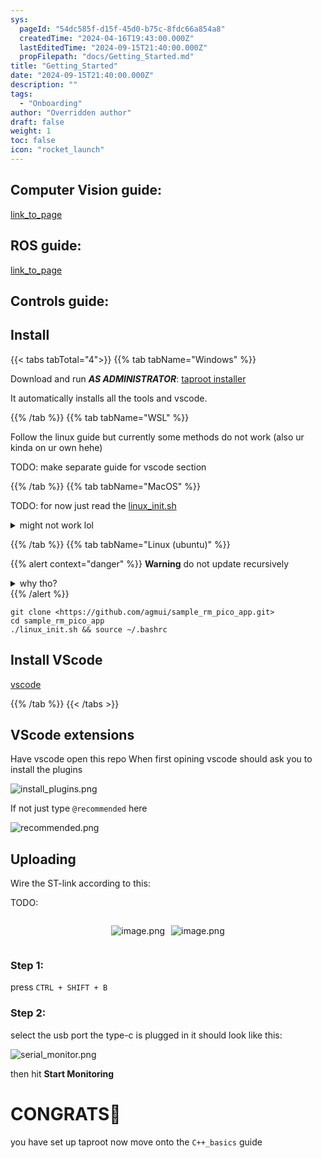 ```yaml
---
sys:
  pageId: "54dc585f-d15f-45d0-b75c-8fdc66a854a8"
  createdTime: "2024-04-16T19:43:00.000Z"
  lastEditedTime: "2024-09-15T21:40:00.000Z"
  propFilepath: "docs/Getting_Started.md"
title: "Getting_Started"
date: "2024-09-15T21:40:00.000Z"
description: ""
tags:
  - "Onboarding"
author: "Overridden author"
draft: false
weight: 1
toc: false
icon: "rocket_launch"
---
```


## Computer Vision guide:

[link_to_page](86d45bc0-388b-4d26-8848-44f255f73d0e)

## ROS guide:

[link_to_page](3c76c1de-ec8f-46d6-8b0a-294005edc2d5)

## Controls guide:

## Install

{{< tabs tabTotal="4">}}
{{% tab tabName="Windows" %}}

Download and run _**AS ADMINISTRATOR**_: [taproot installer](https://github.com/Thornbots/TeachingFreshies/releases/tag/1.0)

It automatically installs all the tools and vscode.

{{% /tab %}}
{{% tab tabName="WSL" %}}

Follow the linux guide but currently some methods do not work (also ur kinda on ur own hehe)

TODO: make separate guide for vscode section

{{% /tab %}}
{{% tab tabName="MacOS" %}}

TODO: for now just read the [linux_init.sh](https://github.com/agmui/sample_rm_pico_app/blob/main/linux_init.sh)

<details>
<summary>might not work lol</summary>

`brew install libusb pkg-config`

Next install: [vscode](https://code.visualstudio.com/Download)

</details>

{{% /tab %}}
{{% tab tabName="Linux (ubuntu)" %}}

{{% alert context="danger" %}}
**Warning** do not update recursively
<details>
<summary>why tho?</summary>
There are some submodules that may go on for a while (like tinyusb) and I highly
recommend you don't need to get them.
If you want to see what submodules I update just look in `linux_init.sh`
</details>
{{% /alert %}}

```shell
git clone <https://github.com/agmui/sample_rm_pico_app.git>
cd sample_rm_pico_app
./linux_init.sh && source ~/.bashrc
```

## Install VScode

[vscode](https://code.visualstudio.com/Download)

{{% /tab %}}
{{< /tabs >}}

## VScode extensions

Have vscode open this repo
When first opining vscode should ask you to install the plugins

![install_plugins.png](https://prod-files-secure.s3.us-west-2.amazonaws.com/d518164a-d88e-44d1-a4ee-3adb3bd8bce0/89bd30f0-1825-4e77-867b-0a41ce370880/install_plugins.png?X-Amz-Algorithm=AWS4-HMAC-SHA256&X-Amz-Content-Sha256=UNSIGNED-PAYLOAD&X-Amz-Credential=ASIAZI2LB46634SYFJNZ%2F20250207%2Fus-west-2%2Fs3%2Faws4_request&X-Amz-Date=20250207T040942Z&X-Amz-Expires=3600&X-Amz-Security-Token=IQoJb3JpZ2luX2VjEFAaCXVzLXdlc3QtMiJIMEYCIQCUuVITfr4QJc3ERJ%2FrczBO9L5XLYG9SbFUpNNux47oGQIhANpIRlk2vychWnvY3dy219AtXzxRgfSJHb4c8HYufpC0Kv8DCGkQABoMNjM3NDIzMTgzODA1IgxSHJQsJoqn9iGsT28q3AMW5NBarsdylRo%2BwGKIhkE%2B0ly%2B7OruXaGKwe9sI9UM4VjqtMzuy5zrCAsq3xHR5WM4f7fBLksyZ%2FTeqv8EV2JkrrlA9O%2Bjl99I6xsLI1LVaxmAnblEhJqdNCPfY%2BkWbuA%2BjdR80wPl6q86PSAcYFuL4UetzEblca3Xwb1OeyAoiGn%2F3uE%2FFCTcscJCcq3qLhF3LKoTOpNGadG8wOmRvHGLfB5F87TZtd1MT4LLmbxIJR4vc9Xh6Lggat%2B5fJGd7NpmIcWJN1i3vVPuQDLaJ%2B6q4NUoEUUE0pwOQewt%2Bl1FexKVka4NQLIf1AkjRWsK8PLdxNCLtgchLNBGzBte6dF%2FpWDf%2Fd8R2UoVvB9XB%2FJ%2B7%2Bq4ydBGFnV0BXipi6kQYE9x1t88xc6jrpEoenLqda7WyzDwJIXzdxgL64lmRWmORvt58a8k8yz73XB8h2cYUPwohAFd%2F5zc7Kmhg2uDvX8rojWQ7oey8Ln2Fbrm8pgsjJ1utdgdD2kNUHUc7PeJOOXVbdD0K8LeXP2Y4zSRk%2FkvqoDyEqmFn62%2Fq1R9vZWe0hk1T0blEMJkoBYvpsZ4jbBUDdIEw45xTErjuA1px0q713fC0dROs2OCtuz9nkfK5C6LwPuDWVqGD%2FKitzDanJW9BjqkAWE923yDPVCCXA0YE7BVj%2BTo0PmtCRWS%2BPoYhuOp7stDQOTAUL6NnCKu3fqyrebdQWhX7DSsV9qDjDq%2FB%2FyRyQRC6Bnt2HgFrN86NnqaXUFZ8KRZUustSsia7ghklJ5HkTTqdmW8BwpKHxjDc9Q06FQv%2F7YXPES7Y6Y8RiE3gCYJZJ20Jd11hXy6JZja0qhz%2FBWukQzwoDoKlFz%2FvC5IrKo8UChj&X-Amz-Signature=f4f59fe5d85b4ff61df8b1318e682cb713cf63478899e2e294ed2395c204d113&X-Amz-SignedHeaders=host&x-id=GetObject)

If not just type `@recommended` here  

![recommended.png](https://prod-files-secure.s3.us-west-2.amazonaws.com/d518164a-d88e-44d1-a4ee-3adb3bd8bce0/61e661e9-5d85-4dfc-be0d-8d2097a5e793/recommended.png?X-Amz-Algorithm=AWS4-HMAC-SHA256&X-Amz-Content-Sha256=UNSIGNED-PAYLOAD&X-Amz-Credential=ASIAZI2LB46634SYFJNZ%2F20250207%2Fus-west-2%2Fs3%2Faws4_request&X-Amz-Date=20250207T040942Z&X-Amz-Expires=3600&X-Amz-Security-Token=IQoJb3JpZ2luX2VjEFAaCXVzLXdlc3QtMiJIMEYCIQCUuVITfr4QJc3ERJ%2FrczBO9L5XLYG9SbFUpNNux47oGQIhANpIRlk2vychWnvY3dy219AtXzxRgfSJHb4c8HYufpC0Kv8DCGkQABoMNjM3NDIzMTgzODA1IgxSHJQsJoqn9iGsT28q3AMW5NBarsdylRo%2BwGKIhkE%2B0ly%2B7OruXaGKwe9sI9UM4VjqtMzuy5zrCAsq3xHR5WM4f7fBLksyZ%2FTeqv8EV2JkrrlA9O%2Bjl99I6xsLI1LVaxmAnblEhJqdNCPfY%2BkWbuA%2BjdR80wPl6q86PSAcYFuL4UetzEblca3Xwb1OeyAoiGn%2F3uE%2FFCTcscJCcq3qLhF3LKoTOpNGadG8wOmRvHGLfB5F87TZtd1MT4LLmbxIJR4vc9Xh6Lggat%2B5fJGd7NpmIcWJN1i3vVPuQDLaJ%2B6q4NUoEUUE0pwOQewt%2Bl1FexKVka4NQLIf1AkjRWsK8PLdxNCLtgchLNBGzBte6dF%2FpWDf%2Fd8R2UoVvB9XB%2FJ%2B7%2Bq4ydBGFnV0BXipi6kQYE9x1t88xc6jrpEoenLqda7WyzDwJIXzdxgL64lmRWmORvt58a8k8yz73XB8h2cYUPwohAFd%2F5zc7Kmhg2uDvX8rojWQ7oey8Ln2Fbrm8pgsjJ1utdgdD2kNUHUc7PeJOOXVbdD0K8LeXP2Y4zSRk%2FkvqoDyEqmFn62%2Fq1R9vZWe0hk1T0blEMJkoBYvpsZ4jbBUDdIEw45xTErjuA1px0q713fC0dROs2OCtuz9nkfK5C6LwPuDWVqGD%2FKitzDanJW9BjqkAWE923yDPVCCXA0YE7BVj%2BTo0PmtCRWS%2BPoYhuOp7stDQOTAUL6NnCKu3fqyrebdQWhX7DSsV9qDjDq%2FB%2FyRyQRC6Bnt2HgFrN86NnqaXUFZ8KRZUustSsia7ghklJ5HkTTqdmW8BwpKHxjDc9Q06FQv%2F7YXPES7Y6Y8RiE3gCYJZJ20Jd11hXy6JZja0qhz%2FBWukQzwoDoKlFz%2FvC5IrKo8UChj&X-Amz-Signature=270b97b2ff90649b553610413430e75a88fabb0fbec29b24c6d2cca3e8299af3&X-Amz-SignedHeaders=host&x-id=GetObject)

## Uploading

Wire the ST-link according to this:

TODO:

<div style="display: flex;flex-direction: row; column-gap:10px; max-width: 630px;justify-content: center;">
<div>

![image.png](https://prod-files-secure.s3.us-west-2.amazonaws.com/d518164a-d88e-44d1-a4ee-3adb3bd8bce0/210ecb78-1116-4d7b-b9b7-2292f66fa2c2/image.png?X-Amz-Algorithm=AWS4-HMAC-SHA256&X-Amz-Content-Sha256=UNSIGNED-PAYLOAD&X-Amz-Credential=ASIAZI2LB466SERWTPZE%2F20250207%2Fus-west-2%2Fs3%2Faws4_request&X-Amz-Date=20250207T040944Z&X-Amz-Expires=3600&X-Amz-Security-Token=IQoJb3JpZ2luX2VjEFAaCXVzLXdlc3QtMiJIMEYCIQCh7RSNBztzBSNjJMDvmurL8b80tJuUVQjEDDNTF4Ji9gIhAP9plqYe5agVaoaDyLzqB8W%2Fxal9iGLnogbH4d%2FPVXXKKv8DCGkQABoMNjM3NDIzMTgzODA1Igy3QvJCvPCwjYzyw50q3ANQjjbqXLabRl4k05uQlqpOLLCA4eHSJyhiFMw%2B4Dr%2F8XMGOuRaS%2Fq49s7ROvSempkKJzVI0krYNw%2BXqeszhX0%2FBPpHq4%2Fznpzyvzb0cs0MEnwb%2BkPA7yM%2ByjNJcWL9lQWZGP3%2BIfhTWiv%2BDKBsc6GVi3T6jti5phWURMCXsRqi%2FSxTx0Nekyu6NjezAKnSaE0vBCd7oCinm7W5OFBL%2BZ%2F15YfxjB4GZWZEbRiysB5X4SAsnN8uw9veQOeU%2BLtgOO60BZDfRljuT7Td5S%2FgB3FZjfv5LTSP6mgHGUss9mcr%2BLAIaB4C%2BxtdjzmvLBfnY9gb7bJbAhWkwAMf%2FSwqcdhKeWxmrLf9UlgeHK569DqQDxM78yDaCwFr%2FyOIef3TAmKS2j2sfpUOLkwAq4CL8FTMeu%2Bq5gwVkUFhVXoRudZXFj1Cd2VmlK5uJVLuqKyDkg8Bs3Ufvlmued1m9DvNkevLWm4UcGjv0E4mBOqNIftNgQXUQBOnPatBifx8BrcYlUTtb5mV3TMmha12RyVR5hOSfGHOH0Yt7rA3B0ejGXTkIo7vh5sc3tkJoHxDrSAVn6sRwWRB22yXLR%2BQ5IqOBMHGRY64GSz%2Bvu5BoFn4LS2sqa1wZVd8or6tX2QNBDCem5W9BjqkAeqZWDnYIu9K8bL4NjM6H0Oe2G3OB9p82pGBPLhKDa0Uu%2BgkOaHCvBy%2F%2FUQLmC0%2BbwmdjlRJCxfmLgcTLkD5DIKCpCZztqklVLTkilxLgJQ2MsziVR5P%2Bd82TrDi5XyKb1tgd%2FSjjGRdOIUEW52v%2BIutekbGo96SlYEKOFvPZQE%2BJLTtUTy%2Fv6dVG5Sk%2BpQqowQmp%2BrTg1QmD5WRPNdxGdQoRYJI&X-Amz-Signature=e69e695def1857b1ea9cabbe59c7984761b303d4975d7b096dbb987483c93b91&X-Amz-SignedHeaders=host&x-id=GetObject)

</div>
<div>

![image.png](https://prod-files-secure.s3.us-west-2.amazonaws.com/d518164a-d88e-44d1-a4ee-3adb3bd8bce0/33a0fd0f-8ca6-4a86-8e09-26e95ded1fff/image.png?X-Amz-Algorithm=AWS4-HMAC-SHA256&X-Amz-Content-Sha256=UNSIGNED-PAYLOAD&X-Amz-Credential=ASIAZI2LB4664BHTNIVB%2F20250207%2Fus-west-2%2Fs3%2Faws4_request&X-Amz-Date=20250207T040945Z&X-Amz-Expires=3600&X-Amz-Security-Token=IQoJb3JpZ2luX2VjEFAaCXVzLXdlc3QtMiJGMEQCIFZnP6ujrmz9zgi08uivCVzI7ZNJFMiSM2RMb5K%2BnFzNAiBb7iR%2B%2FSJ2XlwiOWJW1V8awj59EPnvGXVNa16RMewFeCr%2FAwhpEAAaDDYzNzQyMzE4MzgwNSIMeJMz%2FQK5Y83uJuvBKtwD5Mgsqsb1i%2FI2z29GcFWLztRmWH%2Ff70tyghNtEhrqP8Jn5xa0PCAQP45ahjA4mrPelSckazzSOfRSKkU0Be9peB33tFsOawqcfDld7OE8YvIZarJTLaglQmPYSynZ99W3i0Lx3bJYsoDUUI%2BxIUlNPULGvRa1h1vDF0hkAtB2TiMBa9EgtMny%2Bn%2FSrhL4d9QC48SUMWVlTQTXPCK%2FOO8j7IgoWm9P47YAa7na95zHA%2B%2BrFukkwjliDvNhOOTEE5IECX%2BmQiIKgUnpxnzvhMIiZWBvjVphIZj5Dkw3N46SuWC1nbPJVqC%2FSAow9gBj%2F6wCMWWXHBI9iZOG4JMShDmHir6Y1x4DiaYupSRm61bkl4dFHxjVFBQd589zCsmsPuFNgnyK3MYZ2Js5Rf3c2tc3ZZY4SeB%2FWPpNFSwKY7u49UOMfwQrw1chJDWkmLgKN0B%2Flwa6FDI2pj9qt8rgma7Zvvv4AfCC9zAYvFeW6VNPhq6qiT%2Fk%2FJ%2FSmaC%2FfvlgeY9EWfciH0QpB0UZklOhQbwy1rK%2B6cfZ%2BHG5VYuuVMyRmsRvW%2BLDuZc1%2B%2FFgxbfQjuAS8%2BJJjuxkoAk2DuuqAJmfwo5I7seYZMCwDyrTkzVsV7JQujn6uYa2rWGLBOwwi5uVvQY6pgF7Xbzn%2BHHX5owOtuyAcC0rasQS3QaMKDRs%2BnUrte%2Be0JUM0atW%2FInsWkhppaZnbzZ7jdyJN03LS1baz9ztEyLcaRgiEZFIGPz%2BiSUpSJ8KDdwszp7ItIehNtZUhd%2B%2Fnxz7Qg%2B%2BtgJoguiomF11JdfXSmBLatdyIMWsCoVCC%2FEUqX5QigTxxQctj%2BqvEj6fN4NAFBXKN1AnqGzPk6ECW6EYB%2BE2XDsL&X-Amz-Signature=92754a10d23e9b46aaa73840746d0e11b8adca88671feeb77737b40173f58028&X-Amz-SignedHeaders=host&x-id=GetObject)

</div>
</div>

### Step 1:

press `CTRL + SHIFT + B`

### Step 2:

select the usb port the type-c is plugged in it should look like this:

![serial_monitor.png](https://prod-files-secure.s3.us-west-2.amazonaws.com/d518164a-d88e-44d1-a4ee-3adb3bd8bce0/f03f4774-05d4-4393-b6a0-d5efb6d315ab/serial_monitor.png?X-Amz-Algorithm=AWS4-HMAC-SHA256&X-Amz-Content-Sha256=UNSIGNED-PAYLOAD&X-Amz-Credential=ASIAZI2LB46634SYFJNZ%2F20250207%2Fus-west-2%2Fs3%2Faws4_request&X-Amz-Date=20250207T040942Z&X-Amz-Expires=3600&X-Amz-Security-Token=IQoJb3JpZ2luX2VjEFAaCXVzLXdlc3QtMiJIMEYCIQCUuVITfr4QJc3ERJ%2FrczBO9L5XLYG9SbFUpNNux47oGQIhANpIRlk2vychWnvY3dy219AtXzxRgfSJHb4c8HYufpC0Kv8DCGkQABoMNjM3NDIzMTgzODA1IgxSHJQsJoqn9iGsT28q3AMW5NBarsdylRo%2BwGKIhkE%2B0ly%2B7OruXaGKwe9sI9UM4VjqtMzuy5zrCAsq3xHR5WM4f7fBLksyZ%2FTeqv8EV2JkrrlA9O%2Bjl99I6xsLI1LVaxmAnblEhJqdNCPfY%2BkWbuA%2BjdR80wPl6q86PSAcYFuL4UetzEblca3Xwb1OeyAoiGn%2F3uE%2FFCTcscJCcq3qLhF3LKoTOpNGadG8wOmRvHGLfB5F87TZtd1MT4LLmbxIJR4vc9Xh6Lggat%2B5fJGd7NpmIcWJN1i3vVPuQDLaJ%2B6q4NUoEUUE0pwOQewt%2Bl1FexKVka4NQLIf1AkjRWsK8PLdxNCLtgchLNBGzBte6dF%2FpWDf%2Fd8R2UoVvB9XB%2FJ%2B7%2Bq4ydBGFnV0BXipi6kQYE9x1t88xc6jrpEoenLqda7WyzDwJIXzdxgL64lmRWmORvt58a8k8yz73XB8h2cYUPwohAFd%2F5zc7Kmhg2uDvX8rojWQ7oey8Ln2Fbrm8pgsjJ1utdgdD2kNUHUc7PeJOOXVbdD0K8LeXP2Y4zSRk%2FkvqoDyEqmFn62%2Fq1R9vZWe0hk1T0blEMJkoBYvpsZ4jbBUDdIEw45xTErjuA1px0q713fC0dROs2OCtuz9nkfK5C6LwPuDWVqGD%2FKitzDanJW9BjqkAWE923yDPVCCXA0YE7BVj%2BTo0PmtCRWS%2BPoYhuOp7stDQOTAUL6NnCKu3fqyrebdQWhX7DSsV9qDjDq%2FB%2FyRyQRC6Bnt2HgFrN86NnqaXUFZ8KRZUustSsia7ghklJ5HkTTqdmW8BwpKHxjDc9Q06FQv%2F7YXPES7Y6Y8RiE3gCYJZJ20Jd11hXy6JZja0qhz%2FBWukQzwoDoKlFz%2FvC5IrKo8UChj&X-Amz-Signature=692b7700697570a2678b8e4fcda7f8eccd21f16dedc9e7ad9333eda64838d7ad&X-Amz-SignedHeaders=host&x-id=GetObject)

then hit **Start Monitoring**

# CONGRATS🎉

you have set up taproot now move onto the `C++_basics` guide
